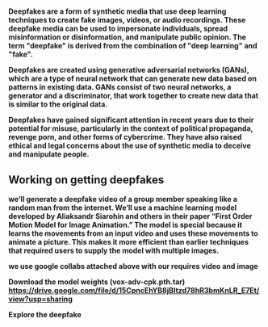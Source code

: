 
<h1><b> <Introduction to Deepfakes </b></h1>
 
Deepfakes are a form of synthetic media that use deep learning techniques to create fake images, videos, or audio recordings. These deepfake media can be used to impersonate individuals, spread misinformation or disinformation, and manipulate public opinion. The term "deepfake" is derived from the combination of "deep learning" and "fake".

Deepfakes are created using generative adversarial networks (GANs), which are a type of neural network that can generate new data based on patterns in existing data. GANs consist of two neural networks, a generator and a discriminator, that work together to create new data that is similar to the original data.

Deepfakes have gained significant attention in recent years due to their potential for misuse, particularly in the context of political propaganda, revenge porn, and other forms of cybercrime. They have also raised ethical and legal concerns about the use of synthetic media to deceive and manipulate people.

<h2><b> Working on getting deepfakes </b></h2>
we’ll generate a deepfake video of a group member  speaking like a random man from the internet. We’ll use a machine learning model developed by Aliaksandr Siarohin and others in their paper “First Order Motion Model for Image Animation.” The model is special because it learns the movements from an input video and uses these movements to animate a picture. This makes it more efficient than earlier techniques that required users to supply
the model with multiple images.

we use google collabs attached above with our requires video and image

Download the model weights (vox-adv-cpk.pth.tar) https://drive.google.com/file/d/15CpncEhYB8jBItzd78hR3bmKnLR_E7Et/view?usp=sharing

Explore the deepfake
